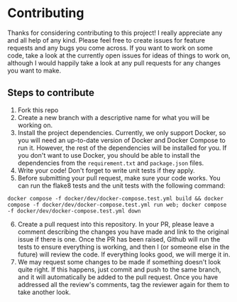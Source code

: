 # Contributing

Thanks for considering contributing to this project! I really appreciate any and all help of any kind. Please feel free to create issues for feature requests and any bugs you come across. If you want to work on some code, take a look at the currently open issues for ideas of things to work on, although I would happily take a look at any pull requests for any changes you want to make.

## Steps to contribute
1. Fork this repo
2. Create a new branch with a descriptive name for what you will be working on.
3. Install the project dependencies. Currently, we only support Docker, so you will need an up-to-date version of Docker and Docker Compose to run it. However, the rest of the dependencies will be installed for you. If you don't want to use Docker, you should be able to install the dependencies from the `requirement.txt` and `package.json` files.
4. Write your code! Don't forget to write unit tests if they apply.
5. Before submitting your pull request, make sure your code works. You can run the flake8 tests and the unit tests with the following command:
```
docker compose -f docker/dev/docker-compose.test.yml build && docker compose -f docker/dev/docker-compose.test.yml run web; docker compose -f docker/dev/docker-compose.test.yml down
```
6. Create a pull request into this repository. In your PR, please leave a comment describing the changes you have made and link to the original issue if there is one. Once the PR has been raised, Github will run the tests to ensure everything is working, and then I (or someone else in the future) will review the code. If everything looks good, we will merge it in.
7. We may request some changes to be made if something doesn't look quite right. If this happens, just commit and push to the same branch, and it will automatically be added to the pull request. Once you have addressed all the review's comments, tag the reviewer again for them to take another look.
